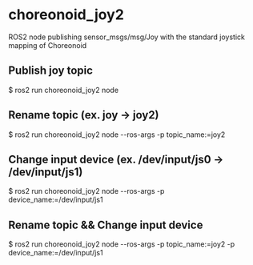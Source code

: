 # choreonoid_joy2
ROS2 node publishing sensor_msgs/msg/Joy with the standard joystick mapping of Choreonoid

## Publish joy topic
$ ros2 run choreonoid_joy2 node

## Rename topic (ex. joy -> joy2)
$ ros2 run choreonoid_joy2 node --ros-args -p topic_name:=joy2

## Change input device (ex. /dev/input/js0 -> /dev/input/js1)
$ ros2 run choreonoid_joy2 node --ros-args -p device_name:=/dev/input/js1

## Rename topic && Change input device
$ ros2 run choreonoid_joy2 node --ros-args -p topic_name:=joy2 -p device_name:=/dev/input/js1
